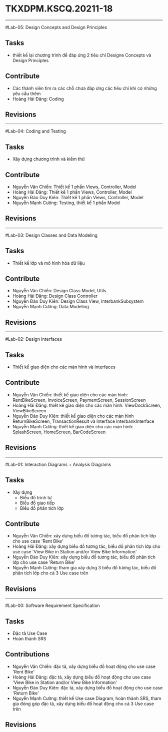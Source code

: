 # TKXDPM.KSCQ.20211-18
----------
#Lab-05: Design Concepts and Design Principles

## Tasks
- thiết kế lại chương trình để đáp ứng 2 tiêu chí Designe Concepts và Design Principles

## Contribute
- Các thành viên tìm ra các chỗ chưa đáp ứng các tiêu chí khi có những yêu cầu thêm
- Hoàng Hải Đăng: Coding

## Revisions

----------
#Lab-04: Coding and Testing

## Tasks
- Xây dựng chương trình và kiểm thử

## Contribute
- Nguyễn Văn Chiến: Thiết kế 1 phần Views, Controller, Model
- Hoàng Hải Đăng:  Thiết kế 1 phần Views, Controller, Model
- Nguyễn Đào Duy Kiên:  Thiết kế 1 phần Views, Controller, Model
- Nguyễn Mạnh Cường: Testing, thiết kế 1 phần Model

## Revisions

----------
#Lab-03: Design Classes and Data Modeling

## Tasks
- Thiết kế lớp và mô hình hóa dữ liệu

## Contribute
- Nguyễn Văn Chiến: Design Class Model, Utils
- Hoàng Hải Đăng: Design Class Controller
- Nguyễn Đào Duy Kiên: Design Class View, InterbankSubsystem 
- Nguyễn Mạnh Cường: Data Modeling

## Revisions

----------
#Lab-02: Design Interfaces

## Tasks
- Thiết kế giao diện cho các màn hình và Interfaces

## Contribute
- Nguyễn Văn Chiến: thiết kế giao diện cho các màn hình:  RentBikeScreen, InvoiceScreen, PaymentScreen, SessionScreen
- Hoàng Hải Đăng: thiết kế giao diện cho các màn hình: ViewDockScreen, ViewBikeScreen
- Nguyễn Đào Duy Kiên: thiết kế giao diện cho các màn hình ReturnBikeScreen, TransactionResult và Interface InterbankInterface
- Nguyễn Mạnh Cường: thiết kế giao diện cho các màn hình: SplashScreen, HomeScreen, BarCodeScreen

## Revisions

----------
#Lab-01: Interaction Diagrams + Analysis Diagrams

## Tasks
- Xây dựng 
	+ Biểu đồ trình tự
	+ Biểu đồ giao tiếp
	+ Biểu đồ phân tích lớp

## Contribute
- Nguyễn Văn Chiến: xây dựng biểu đồ tương tác, biểu đồ phân tích lớp cho use case 'Rent Bike'
- Hoàng Hải Đăng: xây dựng biểu đồ tương tác, biểu đồ phân tích lớp  cho use case 'View Bike in Station and/or View Bike Information'
- Nguyễn Đào Duy Kiên: xây dựng biểu đồ tương tác, biểu đồ phân tích lớp  cho use case 'Return Bike'
- Nguyễn Mạnh Cường: tham gia xây dựng 3 biểu đồ tương tác, biểu đồ phân tích lớp cho cả 3 Use case trên

## Revisions

----------

#Lab-00: Software	Requirement	Specification

## Tasks
- Đặc tả Use Case
- Hoàn thành SRS

## Contributions
- Nguyễn Văn Chiến: đặc tả, xây dựng biểu đồ hoạt động cho use case 'Rent Bike'
- Hoàng Hải Đăng: đặc tả, xây dựng biểu đồ hoạt động cho use case 'View Bike in Station and/or View Bike Information'
- Nguyễn Đào Duy Kiên: đặc tả, xây dựng biểu đồ hoạt động cho use case 'Return Bike'
- Nguyễn Mạnh Cường: thiết kế Use case Diagram, hoàn thành SRS, tham gia đóng góp đặc tả, xây dựng biểu đồ hoạt động cho cả 3 Use case trên

## Revisions
